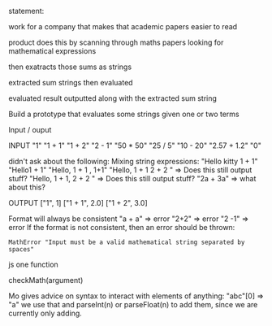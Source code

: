 statement:

work for a company that makes that academic papers easier to read

product does this by scanning through maths papers looking for mathematical expressions

then exatracts those sums as strings

extracted sum strings then evaluated

evaluated result outputted along with the extracted sum string 

Build a prototype that evaluates some strings given one or two terms


Input / ouput


INPUT
"1"
"1 + 1"
"1 + 2"
"2 - 1"
"50 * 50"
"25 / 5"
"10 - 20"
"2.57 + 1.2"
"0"

didn't ask about the following:
Mixing string expressions:
"Hello kitty 1 + 1"
"Hello1 + 1"
"Hello, 1 + 1 , 1+1"
"Hello, 1 + 1 2 + 2 " => Does this still output stuff?
"Hello, 1 + 1, 2 + 2 " => Does this still output stuff?
"2a + 3a" => what about this?


OUTPUT
["1", 1]
["1 + 1", 2.0]
["1 + 2", 3.0]



Format will always be consistent
"a + a" => error
"2+2" => error
"2 -1" => error
If the format is not consistent, then an error should be thrown:

```
MathError "Input must be a valid mathematical string separated by spaces"
```

js
one function

checkMath(argument)


Mo gives advice on syntax to interact with elements of anything:
"abc"[0] => "a"
we use that and parseInt(n) or parseFloat(n) to add them,
since we are currently only adding.